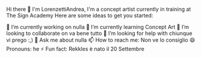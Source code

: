 Hi there 👋 I'm LorenzettiAndrea, I'm a concept artist currently in training at The Sign Academy
Here are some ideas to get you started:

🔭 I’m currently working on nulla
🌱 I’m currently learning Concept Art
👯 I’m looking to collaborate on va bene tutto
🤔 I’m looking for help with chiunque vi prego :,)
💬 Ask me about nulla
📫 How to reach me: Non ve lo consiglio
😄 Pronouns: he
⚡ Fun fact: Rekkles è nato il 20 Settembre
